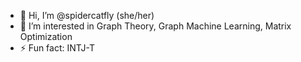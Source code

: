 - 👋 Hi, I’m @spidercatfly (she/her)
- 👀 I’m interested in Graph Theory, Graph Machine Learning, Matrix Optimization
- ⚡ Fun fact: INTJ-T

<!---
spidercatfly/spidercatfly is a ✨ special ✨ repository because its `README.md` (this file) appears on your GitHub profile.
You can click the Preview link to take a look at your changes.
--->
